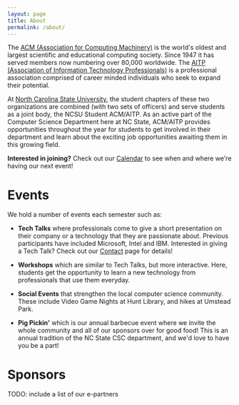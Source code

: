 ```yaml
---
layout: page
title: About
permalink: /about/
---
```


The [ACM (Association for Computing Machinery)](https://www.acm.org/)
is the world's oldest and largest
scientific and educational computing society. Since 1947 it has served members
now numbering over 80,000 worldwide. The [AITP (Association of Information
Technology Professionals)](https://www.aitp.org/) is a professional association
comprised of career
minded individuals who seek to expand their potential.

At [North Carolina State University](http://ncsu.edu), the student chapters of these two
organizations are combined (with two sets of officers) and serve students as a
joint body, the NCSU Student ACM/AITP. As an active part of the Computer Science
Department here at NC State, ACM/AITP provides opportunities throughout the year
for students to get involved in their department and learn about the exciting
job opportunities awaiting them in this growing field.

**Interested in joining?** Check out our [Calendar](http://calendar.google.com)
to see when and where we're having our next event!

# Events
We hold a number of events each semester such as:

+ **Tech Talks** where professionals come to give a short presentation on
their company or a technology that they are passionate about. Previous
participants have included Microsoft, Intel and IBM.
Interested in giving a Tech Talk? Check out our [Contact]()
page for details!

+ **Workshops** which are similar to Tech Talks, but more interactive. Here,
students get the opportunity to learn a new technology from professionals
that use them everyday.

+ **Social Events** that strengthen the local computer science community.
These include Video Game Nights at Hunt Library, and hikes at Umstead Park.

+ **Pig Pickin'** which is our annual barbecue event where we invite the whole
community and all of our sponsors over for good food! This is an annual
tradition of the NC State CSC department, and we'd love to have you be a part!

# Sponsors

TODO: include a list of our e-partners
